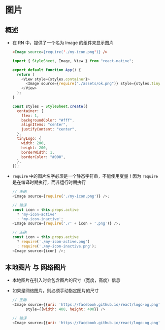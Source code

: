# 图片

## 概述

+ 在 RN 中，提供了一个名为 Image 的组件来显示图片

  ```html
  <Image source={require('./my-icon.png')} />
  ```

  ```js
  import { StyleSheet, Image, View } from "react-native";

  export default function App() {
    return (
      <View style={styles.container}>
        <Image source={require("./assets/ok.png")} style={styles.tinyLogo} />
      </View>
    );
  }

  const styles = StyleSheet.create({
    container: {
      flex: 1,
      backgroundColor: "#fff",
      alignItems: "center",
      justifyContent: "center",
    },
    tinyLogo: {
      width: 200,
      height: 200,
      borderWidth: 1,
      borderColor: "#000",
    },
  });
  ```

+ `require` 中的图片名字必须是一个静态字符串，不能使用变量！因为 `require` 是在编译时期执行，而非运行时期执行

  ```js
  // 正确
  <Image source={require('./my-icon.png')} />;

  // 错误
  const icon = this.props.active
    ? 'my-icon-active'
    : 'my-icon-inactive';
  <Image source={require('./' + icon + '.png')} />;

  // 正确
  const icon = this.props.active
    ? require('./my-icon-active.png')
    : require('./my-icon-inactive.png');
  <Image source={icon} />;
  ```

## 本地图片 与 网络图片

+ 本地图片在引入时会包含图片的尺寸（宽度，高度）信息
+ 如果是网络图片，则必须手动指定图片的尺寸

  ```js
  // 正确
  <Image source={{uri: 'https://facebook.github.io/react/logo-og.png'}}
        style={{width: 400, height: 400}} />

  // 错误
  <Image source={{uri: 'https://facebook.github.io/react/logo-og.png'}} />
  ```
